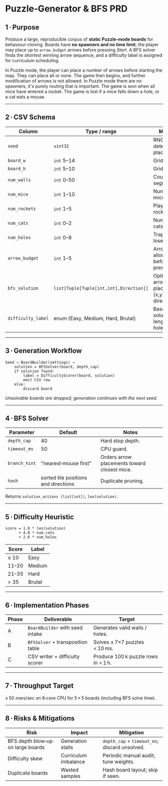 # Puzzle‑Generator & BFS PRD

## 1 · Purpose

Produce a large, reproducible corpus of **static Puzzle‑mode boards** for behaviour‑cloning.  Boards have **no spawners and no time limit**; the player may place up to `arrow_budget` arrows before pressing *Start*.  A BFS solver finds the *shortest* winning arrow sequence, and a difficulty label is assigned for curriculum scheduling.

In Puzzle mode, the player can place a number of arrows before starting the map. They can place all or none. The game then begins, and further modification of arrows is not allowed. In Puzzle mode there are no spawners, it's purely routing that is important. The game is won when all mice have entered a rocket. The game is lost if a mice falls down a hole, or a cat eats a mouse.

---

## 2 · CSV Schema

| Column             | Type / range                            | Meaning                                       |
| ------------------ | --------------------------------------- | --------------------------------------------- |
| `seed`             | `uint32`                                | RNG seed for deterministic placement.         |
| `board_w`          | `int` 5–14                              | Grid width.                                   |
| `board_h`          | `int` 5–10                              | Grid height.                                  |
| `num_walls`        | `int` 0–50                              | Count of wall segments.                       |
| `num_mice`         | `int` 1–10                              | Number of mice to route.                      |
| `num_rockets`      | `int` 1–5                               | Player‑owned rockets.                         |
| `num_cats`         | `int` 0–2                               | Number of cats.                               |
| `num_holes`        | `int` 0–8                               | Trap tiles that lose the level.               |
| `arrow_budget`     | `int` 1–5                               | Arrows allowed before press Start.            |
| `bfs_solution`     | `list[Tuple[Tuple[int,int],Direction]]` | Optimal arrow placements (x,y) and direction. |
| `difficulty_label` | enum {Easy, Medium, Hard, Brutal}       | Based on solution length, cats, holes.        |

---

## 3 · Generation Workflow

```
Seed → BoardBuilder(settings) →
    solution = BFSSolver(board, depth_cap)
    if solution found:
        label = DifficultyScorer(board, solution)
        emit CSV row
    else:
        discard board
```

*Unsolvable boards are dropped; generation continues with the next seed.*

---

## 4 · BFS Solver

| Parameter     | Default                              | Notes                                        |
| ------------- | ------------------------------------ | -------------------------------------------- |
| `depth_cap`   | 40                                   | Hard stop depth.                             |
| `timeout_ms`  | 50                                   | CPU guard.                                   |
| `branch_hint` | "nearest‑mouse first"                | Orders arrow placements toward closest mice. |
| `hash`        | sorted tile positions and directions | Duplicate pruning.                           |

Returns `solution_actions (list[int])`, `len(solution)`.

---

## 5 · Difficulty Heuristic

```
score = 1.0 * len(solution)
      + 4.0 * num_cats
      + 2.0 * num_holes
```

| Score | Label  |
| ----- | ------ |
| ≤ 10  | Easy   |
| 11–20 | Medium |
| 21–35 | Hard   |
| > 35  | Brutal |

---

## 6 · Implementation Phases

| Phase | Deliverable                       | Target                              |
| ----- | --------------------------------- | ----------------------------------- |
| A     | `BoardBuilder` with seed intake   | Generates valid walls / holes.      |
| B     | `BFSSolver` + transposition table | Solves ≤ 7×7 puzzles < 10 ms.       |
| C     | CSV writer + difficulty scorer    | Produce 100 k puzzle rows in < 1 h. |

---

## 7 · Throughput Target

≥ 50 rows/sec on 8‑core CPU for 5 × 5 boards (including BFS solve time).

---

## 8 · Risks & Mitigations

| Risk                              | Impact               | Mitigation                                    |
| --------------------------------- | -------------------- | --------------------------------------------- |
| BFS depth blow‑up on large boards | Generation stalls    | `depth_cap` + `timeout_ms`; discard unsolved. |
| Difficulty skew                   | Curriculum imbalance | Periodic manual audit; tune weights.          |
| Duplicate boards                  | Wasted samples       | Hash board layout; skip if seen.              |
